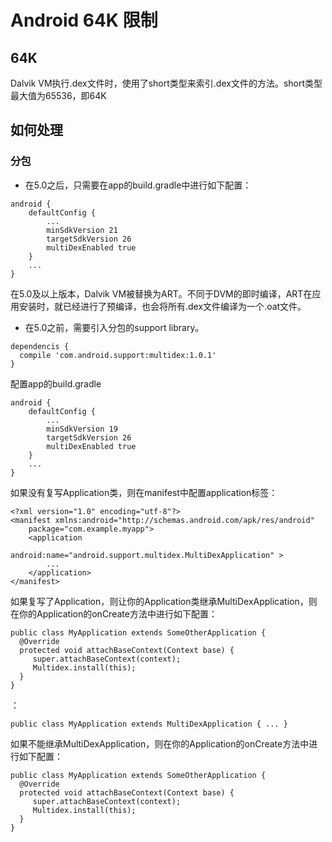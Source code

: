 # Android 64K 限制

## 64K
Dalvik VM执行.dex文件时，使用了short类型来索引.dex文件的方法。short类型最大值为65536，即64K

## 如何处理
### 分包
* 在5.0之后，只需要在app的build.gradle中进行如下配置：
```
android {
    defaultConfig {
        ...
        minSdkVersion 21
        targetSdkVersion 26
        multiDexEnabled true
    }
    ...
}
```
在5.0及以上版本，Dalvik VM被替换为ART。不同于DVM的即时编译，ART在应用安装时，就已经进行了预编译，也会将所有.dex文件编译为一个.oat文件。

* 在5.0之前，需要引入分包的support library。

```
dependencis {
  compile 'com.android.support:multidex:1.0.1'
}
```

配置app的build.gradle

```
android {
    defaultConfig {
        ...
        minSdkVersion 19
        targetSdkVersion 26
        multiDexEnabled true
    }
    ...
}
```

如果没有复写Application类，则在manifest中配置application标签：
```
<?xml version="1.0" encoding="utf-8"?>
<manifest xmlns:android="http://schemas.android.com/apk/res/android"
    package="com.example.myapp">
    <application
            android:name="android.support.multidex.MultiDexApplication" >
        ...
    </application>
</manifest>
```
如果复写了Application，则让你的Application类继承MultiDexApplication，则在你的Application的onCreate方法中进行如下配置：
```
public class MyApplication extends SomeOtherApplication {
  @Override
  protected void attachBaseContext(Context base) {
     super.attachBaseContext(context);
     Multidex.install(this);
  }
}
```

：
```
public class MyApplication extends MultiDexApplication { ... }
```
如果不能继承MultiDexApplication，则在你的Application的onCreate方法中进行如下配置：
```
public class MyApplication extends SomeOtherApplication {
  @Override
  protected void attachBaseContext(Context base) {
     super.attachBaseContext(context);
     Multidex.install(this);
  }
}
```

